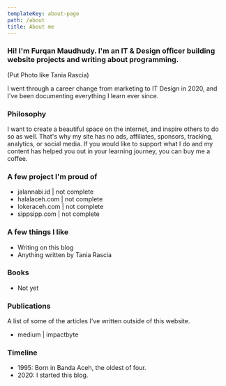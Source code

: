 ```yaml
---
templateKey: about-page
path: /about
title: About me
---
```

### Hi! I'm Furqan Maudhudy. I'm an IT & Design officer building website projects and writing about programming.

(Put Photo like Tania Rascia)

I went through a career change from marketing to IT Design in 2020, and I've been documenting everything I learn ever since.

### Philosophy

I want to create a beautiful space on the internet, and inspire others to do so as well. That's why my site has no ads, affiliates, sponsors, tracking, analytics, or social media. If you would like to support what I do and my content has helped you out in your learning journey, you can buy me a coffee.

### A few project I'm proud of

* jalannabi.id | not complete
* halalaceh.com | not complete
* lokeraceh.com | not complete
* sippsipp.com | not complete



### A few things I like

* Writing on this blog
* Anything written by Tania Rascia



### Books

* Not yet



### Publications

A list of some of the articles I've written outside of this website.

* medium | impactbyte



### Timeline

* 1995: Born in Banda Aceh, the oldest of four.
* 2020: I started this blog.